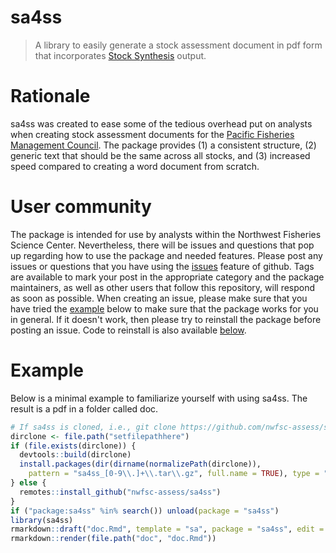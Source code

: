 # sa4ss
> A library to easily generate a stock assessment document in pdf form that incorporates [Stock Synthesis](https://vlab.ncep.noaa.gov/web/stock-synthesis) output.

# Rationale
sa4ss was created to ease some of the tedious overhead put on analysts when creating stock assessment documents for the [Pacific Fisheries Management Council](www.pcouncil.org).
The package provides 
(1) a consistent structure,
(2) generic text that should be the same across all stocks, and
(3) increased speed compared to creating a word document from scratch.

# User community
The package is intended for use by analysts within the Northwest Fisheries Science Center.
Nevertheless, there will be issues and questions that pop up regarding how to use the package and needed features.
Please post any issues or questions that you have using the [issues](https://github.com/nwfsc-assess/sa4ss/issues) feature of github.
Tags are available to mark your post in the appropriate category and the package maintainers, as well as other users that follow this repository, will respond as soon as possible.
When creating an issue, please make sure that you have tried the [example](#example) below to make sure that the package works for you in general. If it doesn't work, then please try to reinstall the package before posting an issue. Code to reinstall is also available [below](#example).

# Example
Below is a minimal example to familiarize yourself with using sa4ss.
The result is a pdf in a folder called doc.
``` r
# If sa4ss is cloned, i.e., git clone https://github.com/nwfsc-assess/sa4ss.git
dirclone <- file.path("setfilepathhere")
if (file.exists(dirclone)) {
  devtools::build(dirclone)
  install.packages(dir(dirname(normalizePath(dirclone)),
    pattern = "sa4ss_[0-9\\.]+\\.tar\\.gz", full.name = TRUE), type = "source")
} else {
  remotes::install_github("nwfsc-assess/sa4ss")
}
if ("package:sa4ss" %in% search()) unload(package = "sa4ss")
library(sa4ss)
rmarkdown::draft("doc.Rmd", template = "sa", package = "sa4ss", edit = FALSE)
rmarkdown::render(file.path("doc", "doc.Rmd"))
```
